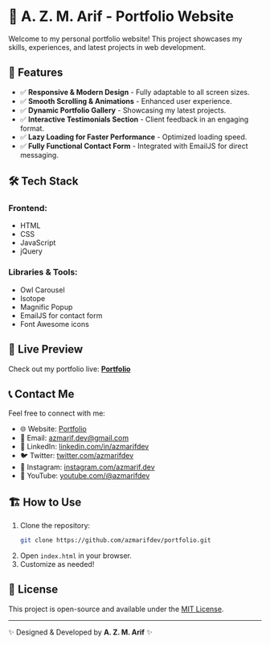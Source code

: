 # 🚀 A. Z. M. Arif - Portfolio Website

Welcome to my personal portfolio website! This project showcases my skills, experiences, and latest projects in web development.

## 🌟 Features

-   ✅ **Responsive & Modern Design** - Fully adaptable to all screen sizes.
-   ✅ **Smooth Scrolling & Animations** - Enhanced user experience.
-   ✅ **Dynamic Portfolio Gallery** - Showcasing my latest projects.
-   ✅ **Interactive Testimonials Section** - Client feedback in an engaging format.
-   ✅ **Lazy Loading for Faster Performance** - Optimized loading speed.
-   ✅ **Fully Functional Contact Form** - Integrated with EmailJS for direct messaging.

## 🛠️ Tech Stack

### Frontend:

-   HTML
-   CSS
-   JavaScript
-   jQuery

### Libraries & Tools:

-   Owl Carousel
-   Isotope
-   Magnific Popup
-   EmailJS for contact form
-   Font Awesome icons

## 📸 Live Preview

Check out my portfolio live: **[Portfolio](https://azmarif.dev/)**

## 📞 Contact Me

Feel free to connect with me:

-   🌐 Website: [Portfolio](https://azmarif.dev/)
-   📧 Email: [azmarif.dev@gmail.com](mailto:azmarif.dev@gmail.com)
-   💼 LinkedIn: [linkedin.com/in/azmarifdev](https://linkedin.com/in/azmarifdev)
-   🐦 Twitter: [twitter.com/azmarifdev](https://twitter.com/azmarifdev)
-   📸 Instagram: [instagram.com/azmarif.dev](https://instagram.com/azmarif.dev)
-   🎥 YouTube: [youtube.com/@azmarifdev](https://youtube.com/@azmarifdev)

## 🏗️ How to Use

1. Clone the repository:
    ```sh
    git clone https://github.com/azmarifdev/portfolio.git
    ```
2. Open `index.html` in your browser.
3. Customize as needed!

## 📜 License

This project is open-source and available under the [MIT License](LICENSE).

---

✨ Designed & Developed by **A. Z. M. Arif** ✨
